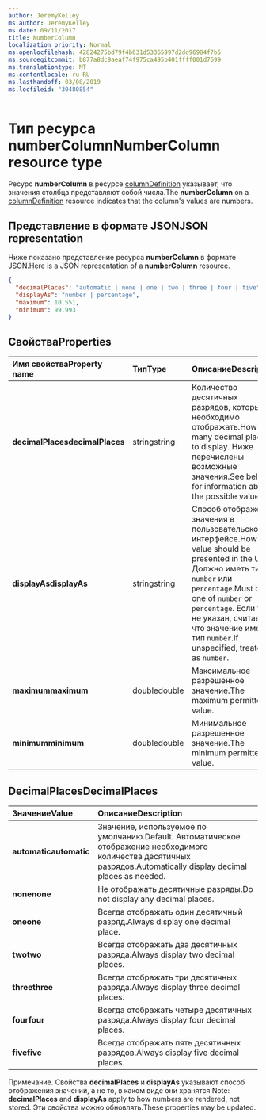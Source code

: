 ```yaml
---
author: JeremyKelley
ms.author: JeremyKelley
ms.date: 09/11/2017
title: NumberColumn
localization_priority: Normal
ms.openlocfilehash: 42824275bd79f4b631d53365997d2dd96984f7b5
ms.sourcegitcommit: b877a8dc9aeaf74f975ca495b401ffff001d7699
ms.translationtype: MT
ms.contentlocale: ru-RU
ms.lasthandoff: 03/08/2019
ms.locfileid: "30480854"
---
```

# <a name="numbercolumn-resource-type"></a><span data-ttu-id="b3212-102">Тип ресурса numberColumn</span><span class="sxs-lookup"><span data-stu-id="b3212-102">NumberColumn resource type</span></span>

<span data-ttu-id="b3212-103">Ресурс **numberColumn** в ресурсе [columnDefinition](columndefinition.md) указывает, что значения столбца представляют собой числа.</span><span class="sxs-lookup"><span data-stu-id="b3212-103">The **numberColumn** on a [columnDefinition](columndefinition.md) resource indicates that the column's values are numbers.</span></span>

## <a name="json-representation"></a><span data-ttu-id="b3212-104">Представление в формате JSON</span><span class="sxs-lookup"><span data-stu-id="b3212-104">JSON representation</span></span>

<span data-ttu-id="b3212-105">Ниже показано представление ресурса **numberColumn** в формате JSON.</span><span class="sxs-lookup"><span data-stu-id="b3212-105">Here is a JSON representation of a **numberColumn** resource.</span></span>
<!-- { "blockType": "resource", "@odata.type": "microsoft.graph.numberColumn" } -->

```json
{
  "decimalPlaces": "automatic | none | one | two | three | four | five",
  "displayAs": "number | percentage",
  "maximum": 10.551,
  "minimum": 99.993
}
```

## <a name="properties"></a><span data-ttu-id="b3212-106">Свойства</span><span class="sxs-lookup"><span data-stu-id="b3212-106">Properties</span></span>

| <span data-ttu-id="b3212-107">Имя свойства</span><span class="sxs-lookup"><span data-stu-id="b3212-107">Property name</span></span>      | <span data-ttu-id="b3212-108">Тип</span><span class="sxs-lookup"><span data-stu-id="b3212-108">Type</span></span>   | <span data-ttu-id="b3212-109">Описание</span><span class="sxs-lookup"><span data-stu-id="b3212-109">Description</span></span>
|:-------------------|:-------|:-----------------------------------------------
| <span data-ttu-id="b3212-110">**decimalPlaces**</span><span class="sxs-lookup"><span data-stu-id="b3212-110">**decimalPlaces**</span></span>  | <span data-ttu-id="b3212-111">string</span><span class="sxs-lookup"><span data-stu-id="b3212-111">string</span></span> | <span data-ttu-id="b3212-112">Количество десятичных разрядов, которые необходимо отображать.</span><span class="sxs-lookup"><span data-stu-id="b3212-112">How many decimal places to display.</span></span> <span data-ttu-id="b3212-113">Ниже перечислены возможные значения.</span><span class="sxs-lookup"><span data-stu-id="b3212-113">See below for information about the possible values.</span></span>
| <span data-ttu-id="b3212-114">**displayAs**</span><span class="sxs-lookup"><span data-stu-id="b3212-114">**displayAs**</span></span>      | <span data-ttu-id="b3212-115">string</span><span class="sxs-lookup"><span data-stu-id="b3212-115">string</span></span> | <span data-ttu-id="b3212-116">Способ отображения значения в пользовательском интерфейсе.</span><span class="sxs-lookup"><span data-stu-id="b3212-116">How the value should be presented in the UX.</span></span> <span data-ttu-id="b3212-117">Должно иметь тип `number` или `percentage`.</span><span class="sxs-lookup"><span data-stu-id="b3212-117">Must be one of `number` or `percentage`.</span></span> <span data-ttu-id="b3212-118">Если тип не указан, считается, что значение имеет тип `number`.</span><span class="sxs-lookup"><span data-stu-id="b3212-118">If unspecified, treated as `number`.</span></span>
| <span data-ttu-id="b3212-119">**maximum**</span><span class="sxs-lookup"><span data-stu-id="b3212-119">**maximum**</span></span>        | <span data-ttu-id="b3212-120">double</span><span class="sxs-lookup"><span data-stu-id="b3212-120">double</span></span> | <span data-ttu-id="b3212-121">Максимальное разрешенное значение.</span><span class="sxs-lookup"><span data-stu-id="b3212-121">The maximum permitted value.</span></span>
| <span data-ttu-id="b3212-122">**minimum**</span><span class="sxs-lookup"><span data-stu-id="b3212-122">**minimum**</span></span>        | <span data-ttu-id="b3212-123">double</span><span class="sxs-lookup"><span data-stu-id="b3212-123">double</span></span> | <span data-ttu-id="b3212-124">Минимальное разрешенное значение.</span><span class="sxs-lookup"><span data-stu-id="b3212-124">The minimum permitted value.</span></span>

## <a name="decimalplaces"></a><span data-ttu-id="b3212-125">DecimalPlaces</span><span class="sxs-lookup"><span data-stu-id="b3212-125">DecimalPlaces</span></span>

| <span data-ttu-id="b3212-126">Значение</span><span class="sxs-lookup"><span data-stu-id="b3212-126">Value</span></span>          | <span data-ttu-id="b3212-127">Описание</span><span class="sxs-lookup"><span data-stu-id="b3212-127">Description</span></span>
|:---------------|:--------------------------------------------------------------
| <span data-ttu-id="b3212-128">**automatic**</span><span class="sxs-lookup"><span data-stu-id="b3212-128">**automatic**</span></span>  | <span data-ttu-id="b3212-129">Значение, используемое по умолчанию.</span><span class="sxs-lookup"><span data-stu-id="b3212-129">Default.</span></span> <span data-ttu-id="b3212-130">Автоматическое отображение необходимого количества десятичных разрядов.</span><span class="sxs-lookup"><span data-stu-id="b3212-130">Automatically display decimal places as needed.</span></span>
| <span data-ttu-id="b3212-131">**none**</span><span class="sxs-lookup"><span data-stu-id="b3212-131">**none**</span></span>       | <span data-ttu-id="b3212-132">Не отображать десятичные разряды.</span><span class="sxs-lookup"><span data-stu-id="b3212-132">Do not display any decimal places.</span></span>
| <span data-ttu-id="b3212-133">**one**</span><span class="sxs-lookup"><span data-stu-id="b3212-133">**one**</span></span>        | <span data-ttu-id="b3212-134">Всегда отображать один десятичный разряд.</span><span class="sxs-lookup"><span data-stu-id="b3212-134">Always display one decimal place.</span></span>
| <span data-ttu-id="b3212-135">**two**</span><span class="sxs-lookup"><span data-stu-id="b3212-135">**two**</span></span>        | <span data-ttu-id="b3212-136">Всегда отображать два десятичных разряда.</span><span class="sxs-lookup"><span data-stu-id="b3212-136">Always display two decimal places.</span></span>
| <span data-ttu-id="b3212-137">**three**</span><span class="sxs-lookup"><span data-stu-id="b3212-137">**three**</span></span>      | <span data-ttu-id="b3212-138">Всегда отображать три десятичных разряда.</span><span class="sxs-lookup"><span data-stu-id="b3212-138">Always display three decimal places.</span></span>
| <span data-ttu-id="b3212-139">**four**</span><span class="sxs-lookup"><span data-stu-id="b3212-139">**four**</span></span>       | <span data-ttu-id="b3212-140">Всегда отображать четыре десятичных разряда.</span><span class="sxs-lookup"><span data-stu-id="b3212-140">Always display four decimal places.</span></span>
| <span data-ttu-id="b3212-141">**five**</span><span class="sxs-lookup"><span data-stu-id="b3212-141">**five**</span></span>       | <span data-ttu-id="b3212-142">Всегда отображать пять десятичных разрядов.</span><span class="sxs-lookup"><span data-stu-id="b3212-142">Always display five decimal places.</span></span>

<span data-ttu-id="b3212-143">Примечание. Свойства **decimalPlaces** и **displayAs** указывают способ отображения значений, а не то, в каком виде они хранятся.</span><span class="sxs-lookup"><span data-stu-id="b3212-143">Note: **decimalPlaces** and **displayAs** apply to how numbers are rendered, not stored.</span></span>
<span data-ttu-id="b3212-144">Эти свойства можно обновлять.</span><span class="sxs-lookup"><span data-stu-id="b3212-144">These properties may be updated.</span></span>

<!-- {
  "type": "#page.annotation",
  "description": "",
  "keywords": "",
  "section": "documentation",
  "suppressions": [
    "Warning: /api-reference/v1.0/resources/numbercolumn.md:
      Found potential enums in resource example that weren't defined in a table:(automatic,none,one,two,three,four,five) are in resource, but () are in table",
    "Warning: /api-reference/v1.0/resources/numbercolumn.md:
      Found potential enums in resource example that weren't defined in a table:(number,percentage) are in resource, but () are in table"
  ],
  "tocPath": "Resources/NumberColumn"
} -->
